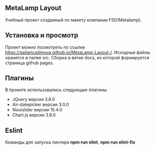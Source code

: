 ## MetaLamp Layout
Учебный проект созданный по макету компании FSD(Metalamp).

## Установка и просмотр
Проект можно посмотреть по ссылке https://galiamuslimova.github.io/MetaLamp-Layout-/.
Исходные файлы хранятся в папке src.
Сборка в ветке docs, из которой формируется страница github pages.

## Плагины
В проекте использовались следующие плагины:
+ JQuery версии 3.6.0
+ Air-datepicker версии 3.0.0
+ Nouislider версии 15.4.0
+ Chart.js версии 3.6.0

## Eslint
Команды для запуска линтера **npm run elint**, **npm run elint-fix**




